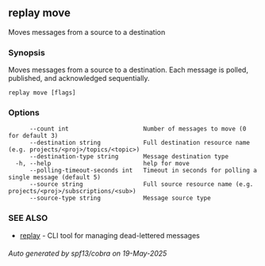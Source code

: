 ## replay move

Moves messages from a source to a destination

### Synopsis

Moves messages from a source to a destination.
Each message is polled, published, and acknowledged sequentially.

```
replay move [flags]
```

### Options

```
      --count int                     Number of messages to move (0 for default 3)
      --destination string            Full destination resource name (e.g. projects/<proj>/topics/<topic>)
      --destination-type string       Message destination type
  -h, --help                          help for move
      --polling-timeout-seconds int   Timeout in seconds for polling a single message (default 5)
      --source string                 Full source resource name (e.g. projects/<proj>/subscriptions/<sub>)
      --source-type string            Message source type
```

### SEE ALSO

* [replay](replay.md)	 - CLI tool for managing dead-lettered messages

###### Auto generated by spf13/cobra on 19-May-2025
